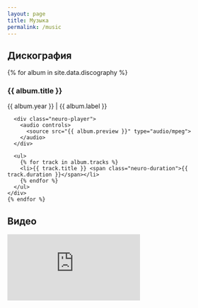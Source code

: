```yaml
---
layout: page
title: Музыка
permalink: /music
---
```


<section class="neuro-section">
  <h2 class="glitch-title">Дискография</h2>

  <div class="track-list">
    {% for album in site.data.discography %}
    <div class="track">
      <h3>{{ album.title }}</h3>
      <p>{{ album.year }} | {{ album.label }}</p>

      <div class="neuro-player">
        <audio controls>
          <source src="{{ album.preview }}" type="audio/mpeg">
        </audio>
      </div>

      <ul>
        {% for track in album.tracks %}
        <li>{{ track.title }} <span class="neuro-duration">{{ track.duration }}</span></li>
        {% endfor %}
      </ul>
    </div>
    {% endfor %}
  </div>
</section>

<section class="neuro-section">
  <h2 class="glitch-title">Видео</h2>

  <div class="video-grid">
    <div class="video-item glitch-video">
      <iframe src="https://www.youtube.com/embed/..." frameborder="0" allowfullscreen></iframe>
    </div>
  </div>
</section>
